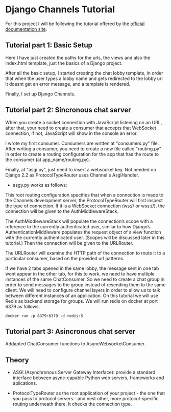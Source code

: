 # Django Channels Tutorial
For this project I will be following the tutorial offered by the [official documentation site](https://channels.readthedocs.io/en/stable/tutorial/).

## Tutorial part 1: Basic Setup
Here I have just created the paths for the urls, the views and also the index.html template, just the basics of a Django project.

After all the basic setup, I started creating the chat lobby template, in order that when the user types a lobby name and gets redirected to the lobby url it doesnt get an error message, and a template is rendered.

Finally, I set up Django Channels.

## Tutorial part 2: Sincronous chat server
When you create a socket connection with JavaScript listening on an URL, after that, your need to create a consumer that accepts that WebSocket connection, if not, JavaScript will show in the console an error.

I wrote my first consumer. Consumers are written at "consumers.py" file. After writing a consumer, you need to create a new file called "routing.py" in order to create a routing configuration for the app that has the route to the consumer (at app_name/routing.py).

Finally, at "asgi.py", just need to insert a websocket key. Not needed on Django 2.2 as ProtocolTypeRouter uses Channel's AsgiHandler. 

- asgy.py works as follows:

This root routing configuration specifies that when a connection is made to the Channels development server, the ProtocolTypeRouter will first inspect the type of connection. If it is a WebSocket connection (ws:// or wss://), the connection will be given to the AuthMiddlewareStack.

The AuthMiddlewareStack will populate the connection’s scope with a reference to the currently authenticated user, similar to how Django’s AuthenticationMiddleware populates the request object of a view function with the currently authenticated user. (Scopes will be discussed later in this tutorial.) Then the connection will be given to the URLRouter.

The URLRouter will examine the HTTP path of the connection to route it to a particular consumer, based on the provided url patterns.

If we have 2 tabs opened in the same lobby, the message sent in one tab wont appear in the other tab, for this to work, we need to have multiple instances of the same ChatConsumer. So we need to create a chat group in order to send messages to the group instead of resending them to the same client. We will need to configure channel layers in order to allow us to talk between different instances of an application. On this tutorial we will use Redis as backend storage for groups. We will run redis on docker at port 6379 as follows:

    docker run -p 6379:6379 -d redis:5

## Tutorial part 3: Asincronous chat server
Addapted ChatConsumer functions to AsyncWebsocketConsumer.

## Theory
- ASGI (Asynchronous Server Gateway Interface): provide a standard interface between async-capable Python web servers, frameworks and aplications.

- ProtocolTypeRouter as the root application of your project - the one that you pass to protocol servers - and nest other, more protocol-specific routing underneath there. It checks the connection type.
